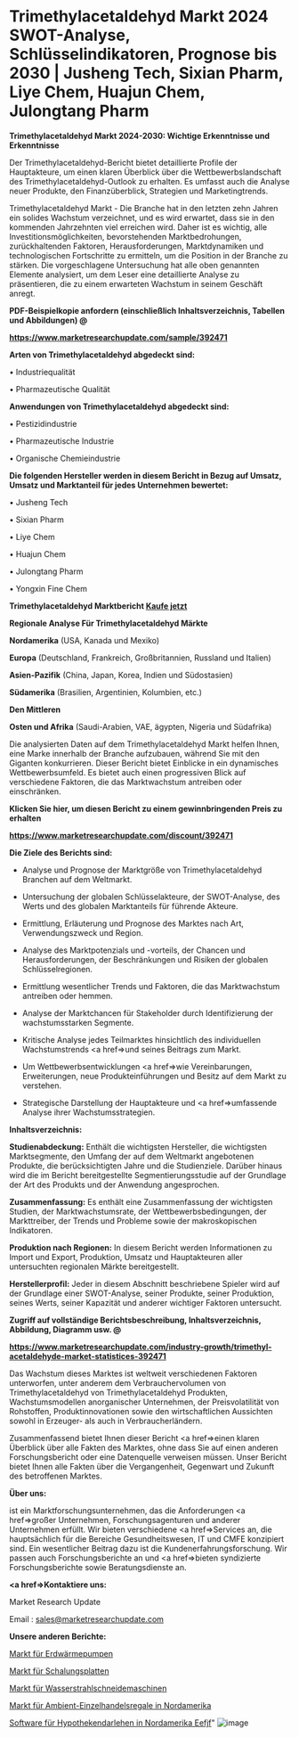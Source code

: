 # Trimethylacetaldehyd Markt 2024 SWOT-Analyse, Schlüsselindikatoren, Prognose bis 2030 | Jusheng Tech, Sixian Pharm, Liye Chem, Huajun Chem, Julongtang Pharm

<strong>Trimethylacetaldehyd Markt 2024-2030: Wichtige Erkenntnisse und Erkenntnisse</strong>

Der Trimethylacetaldehyd-Bericht bietet detaillierte Profile der Hauptakteure, um einen klaren Überblick über die Wettbewerbslandschaft des Trimethylacetaldehyd-Outlook zu erhalten. Es umfasst auch die Analyse neuer Produkte, den Finanzüberblick, Strategien und Marketingtrends.

Trimethylacetaldehyd Markt - Die Branche hat in den letzten zehn Jahren ein solides Wachstum verzeichnet, und es wird erwartet, dass sie in den kommenden Jahrzehnten viel erreichen wird. Daher ist es wichtig, alle Investitionsmöglichkeiten, bevorstehenden Marktbedrohungen, zurückhaltenden Faktoren, Herausforderungen, Marktdynamiken und technologischen Fortschritte zu ermitteln, um die Position in der Branche zu stärken. Die vorgeschlagene Untersuchung hat alle oben genannten Elemente analysiert, um dem Leser eine detaillierte Analyse zu präsentieren, die zu einem erwarteten Wachstum in seinem Geschäft anregt.



<strong><b>PDF-Beispielkopie anfordern (einschließlich Inhaltsverzeichnis, Tabellen und Abbildungen) @ </b></strong>

<strong><a href=https://www.marketresearchupdate.com/sample/392471>

<strong>https://www.marketresearchupdate.com/sample/392471</u></a></strong></strong>



<strong>Arten von Trimethylacetaldehyd abgedeckt sind:</strong>

• Industriequalität

• Pharmazeutische Qualität



<strong>Anwendungen von Trimethylacetaldehyd abgedeckt sind:</strong>

• Pestizidindustrie

• Pharmazeutische Industrie

• Organische Chemieindustrie



<strong>Die folgenden Hersteller werden in diesem Bericht in Bezug auf Umsatz, Umsatz und Marktanteil für jedes Unternehmen bewertet:</strong>

• Jusheng Tech

• Sixian Pharm

• Liye Chem

• Huajun Chem

• Julongtang Pharm

• Yongxin Fine Chem



<strong>Trimethylacetaldehyd Marktbericht <a href=https://www.marketresearchupdate.com/buynow/392471>Kaufe jetzt</a></strong>



<strong>Regionale Analyse Für Trimethylacetaldehyd Märkte</strong>



<strong>Nordamerika</strong> (USA, Kanada und Mexiko)



<strong>Europa</strong> (Deutschland, Frankreich, Großbritannien, Russland und Italien)



<strong>Asien-Pazifik</strong> (China, Japan, Korea, Indien und Südostasien)



<strong>Südamerika</strong> (Brasilien, Argentinien, Kolumbien, etc.)



<strong>Den Mittleren</strong> 

<strong>Osten und Afrika</strong> (Saudi-Arabien, VAE, ägypten, Nigeria und Südafrika)

Die analysierten Daten auf dem Trimethylacetaldehyd Markt helfen Ihnen, eine Marke innerhalb der Branche aufzubauen, während Sie mit den Giganten konkurrieren. Dieser Bericht bietet Einblicke in ein dynamisches Wettbewerbsumfeld. Es bietet auch einen progressiven Blick auf verschiedene Faktoren, die das Marktwachstum antreiben oder einschränken.



<strong>Klicken Sie hier, um diesen Bericht zu einem gewinnbringenden Preis zu erhalten
</strong>

<strong><a href=https://www.marketresearchupdate.com/discount/392471>https://www.marketresearchupdate.com/discount/392471</b></u></strong></a>



<strong>Die Ziele des Berichts sind:</strong>

- Analyse und Prognose der Marktgröße von Trimethylacetaldehyd Branchen auf dem Weltmarkt.

- Untersuchung der globalen Schlüsselakteure, der SWOT-Analyse, des Werts und des globalen Marktanteils für führende Akteure.

- Ermittlung, Erläuterung und Prognose des Marktes nach Art, Verwendungszweck und Region.

- Analyse des Marktpotenzials und -vorteils, der Chancen und Herausforderungen, der Beschränkungen und Risiken der globalen Schlüsselregionen.

- Ermittlung wesentlicher Trends und Faktoren, die das Marktwachstum antreiben oder hemmen.

- Analyse der Marktchancen für Stakeholder durch Identifizierung der wachstumsstarken Segmente.

- Kritische Analyse jedes Teilmarktes hinsichtlich des individuellen Wachstumstrends <a href=>und</a> seines Beitrags zum Markt.

- Um Wettbewerbsentwicklungen <a href=>wie</a> Vereinbarungen, Erweiterungen, neue Produkteinführungen und Besitz auf dem Markt zu verstehen.

- Strategische Darstellung der Hauptakteure und <a href=>umfas</a>sende Analyse ihrer Wachstumsstrategien.



<strong>Inhaltsverzeichnis:</strong>



<strong>Studienabdeckung:</strong> Enthält die wichtigsten Hersteller, die wichtigsten Marktsegmente, den Umfang der auf dem Weltmarkt angebotenen Produkte, die berücksichtigten Jahre und die Studienziele. Darüber hinaus wird die im Bericht bereitgestellte Segmentierungsstudie auf der Grundlage der Art des Produkts und der Anwendung angesprochen.



<strong>Zusammenfassung:</strong> Es enthält eine Zusammenfassung der wichtigsten Studien, der Marktwachstumsrate, der Wettbewerbsbedingungen, der Markttreiber, der Trends und Probleme sowie der makroskopischen Indikatoren.



<strong>Produktion nach Regionen:</strong> In diesem Bericht werden Informationen zu Import und Export, Produktion, Umsatz und Hauptakteuren aller untersuchten regionalen Märkte bereitgestellt.



<strong>Herstellerprofil:</strong> Jeder in diesem Abschnitt beschriebene Spieler wird auf der Grundlage einer SWOT-Analyse, seiner Produkte, seiner Produktion, seines Werts, seiner Kapazität und anderer wichtiger Faktoren untersucht.



<strong><b>Zugriff auf vollständige Berichtsbeschreibung, Inhaltsverzeichnis, Abbildung, Diagramm usw. @ </b></strong>

<strong><a href=https://www.marketresearchupdate.com/industry-growth/trimethyl-acetaldehyde-market-statistices-392471>https://www.marketresearchupdate.com/industry-growth/trimethyl-acetaldehyde-market-statistices-392471</a></strong>

Das Wachstum dieses Marktes ist weltweit verschiedenen Faktoren unterworfen, unter anderem dem Verbrauchervolumen von Trimethylacetaldehyd von Trimethylacetaldehyd Produkten, Wachstumsmodellen anorganischer Unternehmen, der Preisvolatilität von Rohstoffen, Produktinnovationen sowie den wirtschaftlichen Aussichten sowohl in Erzeuger- als auch in Verbraucherländern.

Zusammenfassend bietet Ihnen dieser Bericht <a href=>einen</a> klaren Überblick über alle Fakten des Marktes, ohne dass Sie auf einen anderen Forschungsbericht oder eine Datenquelle verweisen müssen. Unser Bericht bietet Ihnen alle Fakten über die Vergangenheit, Gegenwart und Zukunft des betroffenen Marktes.



<strong>Über uns:</strong>

 ist ein Marktforschungsunternehmen, das die Anforderungen <a href=>großer</a> Unternehmen, Forschungsagenturen und anderer Unternehmen erfüllt. Wir bieten verschiedene <a href=>Services</a> an, die hauptsächlich für die Bereiche Gesundheitswesen, IT und CMFE konzipiert sind. Ein wesentlicher Beitrag dazu ist die Kundenerfahrungsforschung. Wir passen auch Forschungsberichte an und <a href=>bieten</a> syndizierte Forschungsberichte sowie Beratungsdienste an.



<strong><a href=>Kontaktiere uns:</a></strong>

Market Research Update

Email : sales@marketresearchupdate.com



<strong>Unsere anderen Berichte:</strong>

<a href=https://www.linkedin.com/pulse/ground-source-heat-pump-market-opportunities>Markt für Erdwärmepumpen</a>

<a href=https://www.linkedin.com/pulse/formwork-panels-market-outlooks-2023-size-shares>Markt für Schalungsplatten</a>

<a href=https://www.linkedin.com/pulse/water-jet-cutting-machine-market-2023-analysis-growth>Markt für Wasserstrahlschneidemaschinen</a>

<a href=https://www.linkedin.com/pulse/north-america-ambient-retail-shelving-market-1f>Markt für Ambient-Einzelhandelsregale in Nordamerika</a>

<a href=https://www.linkedin.com/pulse/north-america-mortgage-loan-software-eefjf/>Software für Hypothekendarlehen in Nordamerika Eefjf</a>"
![image](https://github.com/Gayatrikarjule/Market-Analysis-361/assets/97346546/d19f9070-e4b9-4329-92f9-d1e586c437a8)

